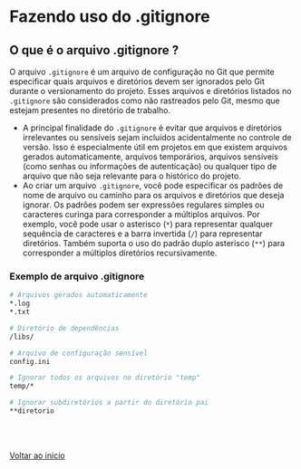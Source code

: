 # Fazendo uso do .gitignore

## O que é o arquivo .gitignore ?

O arquivo `.gitignore` é um arquivo de configuração no Git que permite especificar quais arquivos e diretórios devem ser ignorados pelo Git durante o versionamento do projeto. Esses arquivos e diretórios listados no `.gitignore` são considerados como não rastreados pelo Git, mesmo que estejam presentes no diretório de trabalho.

- A principal finalidade do `.gitignore` é evitar que arquivos e diretórios irrelevantes ou sensíveis sejam incluídos acidentalmente no controle de versão. Isso é especialmente útil em projetos em que existem arquivos gerados automaticamente, arquivos temporários, arquivos sensíveis (como senhas ou informações de autenticação) ou qualquer tipo de arquivo que não seja relevante para o histórico do projeto.
- Ao criar um arquivo `.gitignore`, você pode especificar os padrões de nome de arquivo ou caminho para os arquivos e diretórios que deseja ignorar. Os padrões podem ser expressões regulares simples ou caracteres curinga para corresponder a múltiplos arquivos. Por exemplo, você pode usar o asterisco (`*`) para representar qualquer sequência de caracteres e a barra invertida (`/`) para representar diretórios. Também suporta o uso do padrão duplo asterisco (`**`) para corresponder a múltiplos diretórios recursivamente.

### Exemplo de arquivo .gitignore

```bash
# Arquivos gerados automaticamente
*.log
*.txt

# Diretório de dependências
/libs/

# Arquivo de configuração sensível
config.ini

# Ignorar todos os arquivos no diretório "temp"
temp/*

# Ignorar subdiretórios a partir do diretório pai
**diretorio
```

<br>

<br>

[Voltar ao inicio](/README.md)